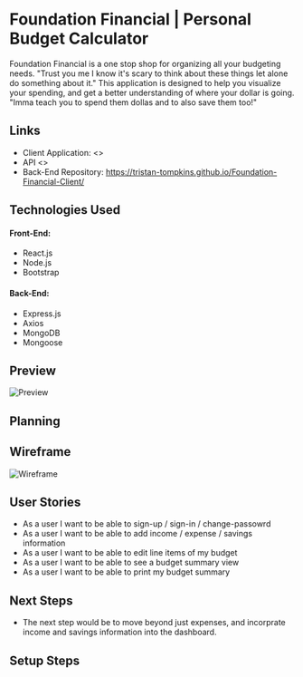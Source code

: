 # Foundation Financial | Personal Budget Calculator
Foundation Financial is a one stop shop for organizing all your budgeting needs. "Trust you me I know it's scary to think about these things let alone do something about it." This application is designed to help you visualize your spending, and get a better understanding of where your dollar is going. "Imma teach you to spend them dollas and to also save them too!"

## Links
- Client Application: <>
- API <>
- Back-End Repository: <https://tristan-tompkins.github.io/Foundation-Financial-Client/>

## Technologies Used
#### Front-End:
- React.js
- Node.js
- Bootstrap

#### Back-End:
- Express.js
- Axios
- MongoDB
- Mongoose

## Preview
![Preview](https://i.imgur.com/xv20G4I.png)
## Planning

## Wireframe
![Wireframe](https://i.imgur.com/3LIRuua.png)

## User Stories
- As a user I want to be able to sign-up / sign-in / change-passowrd
- As a user I want to be able to add income / expense / savings information
- As a user I want to be able to edit line items of my budget
- As a user I want to be able to see a budget summary view
- As a user I want to be able to print my budget summary

## Next Steps
- The next step would be to move beyond just expenses, and incorprate income and savings information into the dashboard.

## Setup Steps
